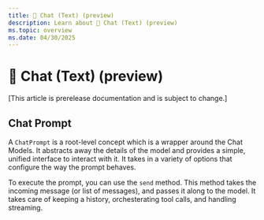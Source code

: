 ```yaml
---
title: 💬 Chat (Text) (preview)
description: Learn about 💬 Chat (Text) (preview)
ms.topic: overview
ms.date: 04/30/2025
---
```


# 💬 Chat (Text) (preview)

[This article is prerelease documentation and is subject to change.]

## Chat Prompt

A `ChatPrompt` is a root-level concept which is a wrapper around the Chat Models. It abstracts away the details of the model and provides a simple, unified interface to interact with it. It takes in a variety of options that configure the way the prompt behaves.

To execute the prompt, you can use the `send` method. This method takes the incoming message (or list of messages), and passes it along to the model. It takes care of keeping a history, orchesterating tool calls, and handling streaming.
